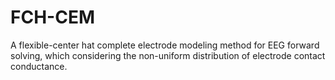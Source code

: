 # FCH-CEM
A flexible-center hat complete electrode modeling method for EEG forward solving, which considering the non-uniform distribution of electrode contact  conductance.
